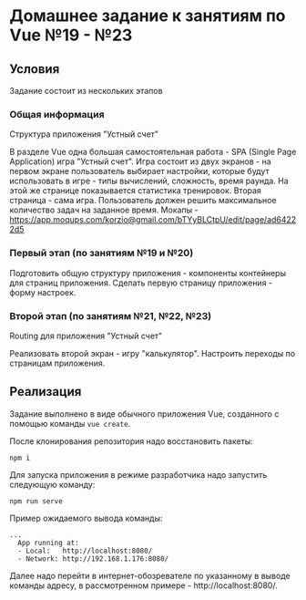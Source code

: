 # Домашнее задание к занятиям по Vue №19 - №23

## Условия

Задание состоит из нескольких этапов

### Общая информация

Структура приложения "Устный счет"

В разделе Vue одна большая самостоятельная работа - SPA (Single Page Application) игра "Устный счет".
Игра состоит из двух экранов - на первом экране пользователь выбирает настройки, которые будут использовать в игре - типы вычислений, сложность, время раунда.
На этой же странице показывается статистика тренировок.
Вторая страница - сама игра.
Пользователь должен решить максимальное количество задач на заданное время.
Мокапы - https://app.moqups.com/korzio@gmail.com/bTYyBLCtpU/edit/page/ad64222d5

### Первый этап (по занятиям №19 и №20)

Подготовить общую структуру приложения - компоненты контейнеры для страниц приложения.
Сделать первую страницу приложения - форму настроек.

### Второй этап (по занятиям №21, №22, №23)

Routing для приложения "Устный счет"

Реализовать второй экран - игру "калькулятор".
Настроить переходы по страницам приложения. 

## Реализация

Задание выполнено в виде обычного приложения Vue, созданного с помощью команды `vue create`.

После клонирования репозитория надо восстановить пакеты:

```
npm i
```

Для запуска приложения в режиме разработчика надо запустить следующую команду:

```
npm run serve
```

Пример ожидаемого вывода команды:

```
...
  App running at:
  - Local:   http://localhost:8080/
  - Network: http://192.168.1.176:8080/
```

Далее надо перейти в интернет-обозревателе по указанному в выводе команды адресу, в рассмотренном примере - http://localhost:8080/.
